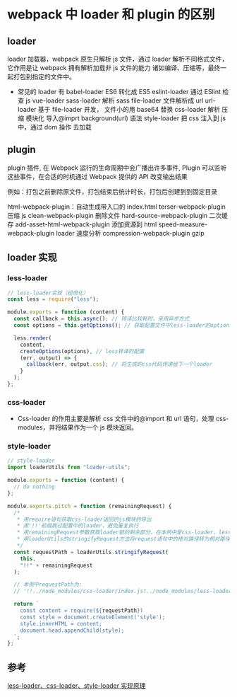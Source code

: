 # webpack 中 loader 和 plugin 的区别

## loader

loader 加载器，webpack 原生只解析 js 文件，通过 loader 解析不同格式文件，它作用是让 webpack 拥有解析加载非 js 文件的能力
诸如编译、压缩等，最终一起打包到指定的文件中。

- 常见的 loader 有
  babel-loader ES6 转化成 ES5
  eslint-loader 通过 ESlint 检查 js
  vue-loader
  sass-loader 解析 sass
  file-loader 文件解析成 url
  url-loader 基于 file-loader 开发， 文件小的用 base64 替换
  css-loader 解析 压缩 模块化 导入@imprt background(url) 语法
  style-loader 把 css 注入到 js 中，通过 dom 操作 去加载

## plugin

plugin 插件, 在 Webpack 运行的生命周期中会广播出许多事件, Plugin 可以监听这些事件，在合适的时机通过 Webpack 提供的 API 改变输出结果

例如：打包之前删除原文件，打包结束后统计时长，打包后创建到到固定目录

html-webpack-plugin：自动生成带入口的 index.html
terser-webpack-plugin 压缩 js
clean-webpack-plugin 删除文件
hard-source-webpack-plugin 二次缓存
add-asset-html-webpack-plugin 添加资源到 html
speed-measure-webpack-plugin loader 速度分析
compression-webpack-plugin gzip

## loader 实现

### less-loader

```js
// less-loader实现（经简化）
const less = require("less");

module.exports = function (content) {
  const callback = this.async(); // 转译比较耗时，采用异步方式
  const options = this.getOptions(); // 获取配置文件中less-loader的options

  less.render(
    content,
    createOptions(options), // less转译的配置
    (err, output) => {
      callback(err, output.css); // 将生成的css代码传递给下一个loader
    }
  );
};
```

### css-loader

- Css-loader 的作用主要是解析 css 文件中的@import 和 url 语句，处理 css-modules，并将结果作为一个 js 模块返回。

### style-loader

```js
// style-loader
import loaderUtils from "loader-utils";

module.exports = function (content) {
  // do nothing
};

module.exports.pitch = function (remainingRequest) {
  /*
   * 用require语句获取css-loader返回的js模块的导出
   * 用'!!'前缀跳过配置中的loader，避免重复执行
   * 用remainingRequest参数获取loader链的剩余部分，在本例中是css-loader、less-loader
   * 用loaderUtils的stringifyRequest方法将request语句中的绝对路径转为相对路径
   */
  const requestPath = loaderUtils.stringifyRequest(
    this,
    "!!" + remainingRequest
  );

  // 本例中requestPath为:
  // '!!../node_modules/css-loader/index.js!../node_modules/less-loader/dist/cjs.js!src/styles/index.less'

  return `
    const content = require(${requestPath})
    const style = document.createElement('style');
    style.innerHTML = content;
    document.head.appendChild(style);
  `;
};
```

## 参考

[less-loader、css-loader、style-loader 实现原理](https://juejin.cn/post/6944668149849522213)
